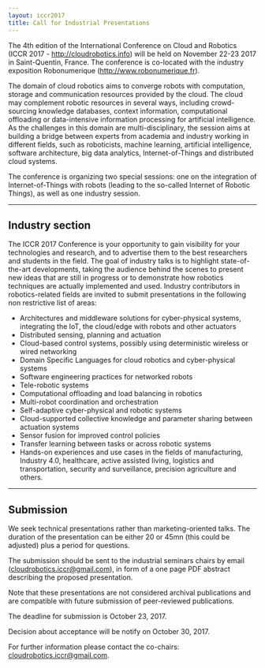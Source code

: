 ```yaml
---
layout: iccr2017
title: Call for Industrial Presentations
---
```


>

The 4th edition of the International Conference on Cloud and Robotics (ICCR 2017 - http://cloudrobotics.info) will be held on November 22-23 2017 in Saint-Quentin, France. The conference is co-located with the industry exposition Robonumerique (http://www.robonumerique.fr).

The domain of cloud robotics aims to converge robots with computation, storage and communication resources provided by the cloud. The cloud may complement robotic resources in several ways, including crowd-sourcing knowledge databases, context information, computational offloading or data-intensive information processing for artificial intelligence. As the challenges in this domain are multi-disciplinary, the session aims at building a bridge between experts from academia and industry working in different fields, such as roboticists, machine learning, artificial intelligence, software architecture, big data analytics, Internet-of-Things and distributed cloud systems.

The conference is organizing two special sessions: one on the integration of Internet-of-Things with robots (leading to the so-called Internet of Robotic Things), as well as one industry session.

---

## Industry section

The ICCR 2017 Conference is your opportunity to gain visibility for your technologies and research, and to advertise them to the best researchers and students in the field. The goal of industry talks is to highlight state-of-the-art developments, taking the audience behind the scenes to present new ideas that are still in progress or to demonstrate how robotics techniques are actually implemented and used. Industry contributors in robotics-related fields are invited to submit presentations in the following non restrictive list of areas:

- Architectures and middleware solutions for cyber-physical systems, integrating the IoT, the cloud/edge with robots and other actuators
- Distributed sensing, planning and actuation
- Cloud-based control systems, possibly using deterministic wireless or wired networking
- Domain Specific Languages for cloud robotics and cyber-physical systems
- Software engineering practices for networked robots
- Tele-robotic systems
- Computational offloading and load balancing in robotics
- Multi-robot coordination and orchestration
- Self-adaptive cyber-physical and robotic systems
- Cloud-supported collective knowledge and parameter sharing between actuation systems
- Sensor fusion for improved control policies
- Transfer learning between tasks or across robotic systems
- Hands-on experiences and use cases in the fields of manufacturing, Industry 4.0, healthcare, active assisted living, logistics and transportation, security and surveillance, precision agriculture and others.

---
## Submission

We seek technical presentations rather than marketing-oriented talks. The duration of the presentation can be either 20 or 45mn (this could be adjusted) plus a period for questions.

The submission should be sent to the industrial seminars chairs by email (cloudrobotics.iccr@gmail.com), in form of a one page PDF abstract describing the proposed presentation.

Note that these presentations are not considered archival publications and are compatible with future submission of peer-reviewed publications.

The deadline for submission is October 23, 2017.

Decision about acceptance will be notify on October 30, 2017.

For further information please contact the co-chairs: cloudrobotics.iccr@gmail.com.
